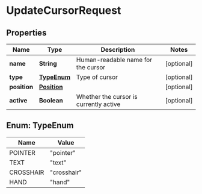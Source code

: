 

# UpdateCursorRequest


## Properties

| Name | Type | Description | Notes |
|------------ | ------------- | ------------- | -------------|
|**name** | **String** | Human-readable name for the cursor |  [optional] |
|**type** | [**TypeEnum**](#TypeEnum) | Type of cursor |  [optional] |
|**position** | [**Position**](Position.md) |  |  [optional] |
|**active** | **Boolean** | Whether the cursor is currently active |  [optional] |



## Enum: TypeEnum

| Name | Value |
|---- | -----|
| POINTER | &quot;pointer&quot; |
| TEXT | &quot;text&quot; |
| CROSSHAIR | &quot;crosshair&quot; |
| HAND | &quot;hand&quot; |



